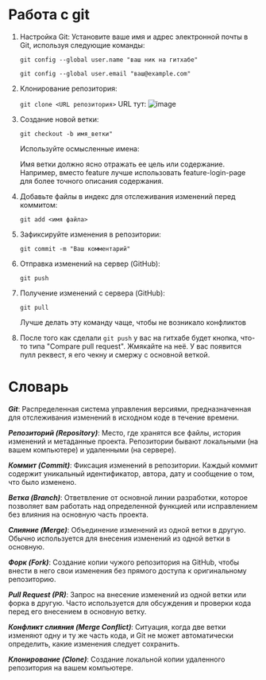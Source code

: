# Работа с git

1. Настройка Git:
   Установите ваше имя и адрес электронной почты в Git, используя следующие команды:
   
   ```git config --global user.name "ваш ник на гитхабе"```
   
   ```git config --global user.email "ваш@example.com"```

2. Клонирование репозитория:

   ```git clone <URL репозитория>```
   URL тут:
   ![image](https://github.com/alenalisenko/CoolPigs/assets/75365003/8046fa1a-28a6-48f4-bf2b-ac80dae4b5fc)

3. Создание новой ветки:

   ```git checkout -b имя_ветки"```

   Используйте осмысленные имена:

   Имя ветки должно ясно отражать ее цель или содержание. Например, вместо feature лучше использовать feature-login-page для более точного описания содержания.

5. Добавьте файлы в индекс для отслеживания изменений перед коммитом:
   
   ```git add <имя файла>```

6. Зафиксируйте изменения в репозитории:

   ```git commit -m "Ваш комментарий"```

7. Отправка изменений на сервер (GitHub):

   ```git push```

8. Получение изменений с сервера (GitHub):

     ```git pull```

     Лучше делать эту команду чаще, чтобы не возникало конфликтов

9. После того как сделали ```git push``` у вас на гитхабе будет кнопка, что-то типа "Compare pull request". Жмякайте на неё.
У вас появится пулл реквест, я его чекну и смержу с основной веткой.

# Словарь


***Git***:
Распределенная система управления версиями, предназначенная для отслеживания изменений в исходном коде в течение времени.

***Репозиторий (Repository)***:
Место, где хранятся все файлы, история изменений и метаданные проекта. Репозитории бывают локальными (на вашем компьютере) и удаленными (на сервере).

***Коммит (Commit)***:
Фиксация изменений в репозитории. Каждый коммит содержит уникальный идентификатор, автора, дату и сообщение о том, что было изменено.

***Ветка (Branch)***:
Ответвление от основной линии разработки, которое позволяет вам работать над определенной функцией или исправлением без влияния на основную часть проекта.

***Слияние (Merge)***:
Объединение изменений из одной ветки в другую. Обычно используется для внесения изменений из одной ветки в основную.

***Форк (Fork)***:
Создание копии чужого репозитория на GitHub, чтобы внести в него свои изменения без прямого доступа к оригинальному репозиторию.

***Pull Request (PR)***:
Запрос на внесение изменений из одной ветки или форка в другую. Часто используется для обсуждения и проверки кода перед его внесением в основную ветку.

***Конфликт слияния (Merge Conflict)***:
Ситуация, когда две ветки изменяют одну и ту же часть кода, и Git не может автоматически определить, какие изменения следует сохранить.

***Клонирование (Clone)***:
Создание локальной копии удаленного репозитория на вашем компьютере.

